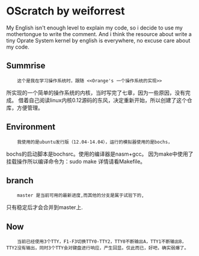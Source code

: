 OScratch by weiforrest
======================
My English isn't enough level to explain  my code,
so i decide to use my mothertongue to write the comment.
And i think the resource about write a tiny Oprate System
kernel by english is everywhere, no excuse care about my code.

Summrise
--------
		这个是我在学习操作系统时，跟随 <<Orange's 一个操作系统的实现>>
所实现的一个简单的操作系统的内核，当时写完了七章，因为一些原因，没有完成。
借着自己阅读linux内核0.12源码的东风，决定重新开始，所以创建了这个仓库，方便管理。
		
Environment
-----------
		我使用的是ubuntu发行版（12.04-14.04），运行的模拟器使用的是bochs，
bochs的启动脚本是bochsrc。使用的编译器是nasm+gcc。
因为make中使用了挂载操作所以编译命令为：sudo make 详情请看Makefile。

branch
------
		master 是当前可用的最新进度,而其他的分支是属于试验下的,
只有稳定后才会合并到master上.

Now
---
		当前已经使用3个TTY，F1-F3切换TTY0-TTY2，TTY0不断输出A，TTY1不断输出B，TTY2没有输出，同时3个TTY会对键盘进行响应，产生回显。仅此而已，好吧，确实弱爆了。		
